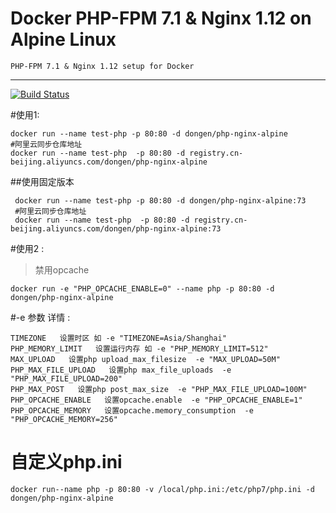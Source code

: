 Docker PHP-FPM 7.1 & Nginx 1.12 on Alpine Linux
==============================================
    PHP-FPM 7.1 & Nginx 1.12 setup for Docker
-----
[![Build Status](https://travis-ci.org/wangzhoudong/php-nginx-alpine.svg?branch=master)](https://travis-ci.org/wangzhoudong/php-nginx-alpine)

#使用1:

    docker run --name test-php -p 80:80 -d dongen/php-nginx-alpine
    #阿里云同步仓库地址
    docker run --name test-php  -p 80:80 -d registry.cn-beijing.aliyuncs.com/dongen/php-nginx-alpine
##使用固定版本

     docker run --name test-php -p 80:80 -d dongen/php-nginx-alpine:73
     #阿里云同步仓库地址
     docker run --name test-php  -p 80:80 -d registry.cn-beijing.aliyuncs.com/dongen/php-nginx-alpine:73

#使用2 :

>  禁用opcache
```
docker run -e "PHP_OPCACHE_ENABLE=0" --name php -p 80:80 -d dongen/php-nginx-alpine
```
#-e 参数 详情 :
```
TIMEZONE   设置时区 如 -e "TIMEZONE=Asia/Shanghai"
PHP_MEMORY_LIMIT   设置运行内存 如 -e "PHP_MEMORY_LIMIT=512"
MAX_UPLOAD   设置php upload_max_filesize  -e "MAX_UPLOAD=50M"
PHP_MAX_FILE_UPLOAD   设置php max_file_uploads  -e "PHP_MAX_FILE_UPLOAD=200"
PHP_MAX_POST   设置php post_max_size  -e "PHP_MAX_FILE_UPLOAD=100M"
PHP_OPCACHE_ENABLE   设置opcache.enable  -e "PHP_OPCACHE_ENABLE=1"
PHP_OPCACHE_MEMORY   设置opcache.memory_consumption  -e "PHP_OPCACHE_MEMORY=256"

```


# 自定义php.ini
```
docker run--name php -p 80:80 -v /local/php.ini:/etc/php7/php.ini -d dongen/php-nginx-alpine
```
